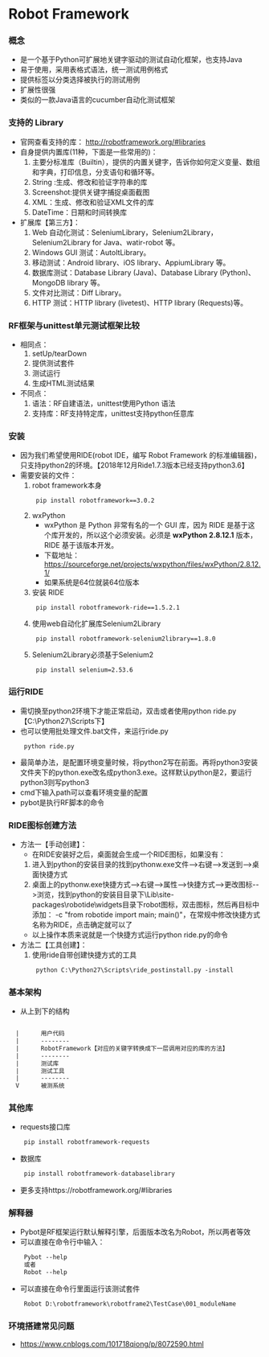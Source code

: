 # Robot Framework
### 概念
* 是一个基于Python可扩展地关键字驱动的测试自动化框架，也支持Java
* 易于使用，采用表格式语法，统一测试用例格式
* 提供标签以分类选择被执行的测试用例
* 扩展性很强
* 类似的一款Java语言的cucumber自动化测试框架
###
### 支持的 Library
* 官网查看支持的库： http://robotframework.org/#libraries
* 自身提供内置库(11种，下面是一些常用的)：
  1. 主要分标准库（Builtin），提供的内置关键字，告诉你如何定义变量、数组和字典，打印信息，分支语句和循环等。 
  2. String :生成、修改和验证字符串的库
  3. Screenshot:提供关键字捕捉桌面截图
  4. XML：生成、修改和验证XML文件的库
  5. DateTime：日期和时间转换库
* 扩展库【第三方】：
  1. Web 自动化测试：SeleniumLibrary，Selenium2Library，Selenium2Library for Java、watir-robot 等。
  2. Windows GUI 测试：AutoItLibrary。
  3. 移动测试：Android library、iOS library、AppiumLibrary 等。
  4. 数据库测试：Database Library (Java)、Database Library (Python)、MongoDB library 等。
  5. 文件对比测试：Diff Library。
  6. HTTP 测试：HTTP library (livetest)、HTTP library (Requests)等。
### RF框架与unittest单元测试框架比较
* 相同点：
  1. setUp/tearDown
  2. 提供测试套件
  3. 测试运行
  4. 生成HTML测试结果
* 不同点：
  1. 语法：RF自建语法，unittest使用Python 语法
  2. 支持库：RF支持特定库，unittest支持python任意库  
### 安装
* 因为我们希望使用RIDE(robot IDE，编写 Robot Framework 的标准编辑器)，只支持python2的环境。【2018年12月Ride1.7.3版本已经支持python3.6】
* 需要安装的文件：
  1. robot framework本身
     ```
      pip install robotframework==3.0.2
     ```
  2. wxPython
     * wxPython 是 Python 非常有名的一个 GUI 库，因为 RIDE 是基于这个库开发的，所以这个必须安装。必须是 **wxPython 2.8.12.1** 版本，RIDE 基于该版本开发。
     * 下载地址：https://sourceforge.net/projects/wxpython/files/wxPython/2.8.12.1/
	 * 如果系统是64位就装64位版本
  3. 安装 RIDE
     ```
      pip install robotframework-ride==1.5.2.1
     ```
  4. 使用web自动化扩展库Selenium2Library
     ```
      pip install robotframework-selenium2library==1.8.0 
     ```
  5. Selenium2Library必须基于Selenium2
     ```
      pip install selenium=2.53.6
     ```
### 运行RIDE
* 需切换至python2环境下才能正常启动，双击或者使用python ride.py【C:\Python27\Scripts下】
* 也可以使用批处理文件.bat文件，来运行ride.py
  ```
   python ride.py
  ```
* 最简单办法，是配置环境变量时候，将python2写在前面。再将python3安装文件夹下的python.exe改名成python3.exe。这样默认python是2，要运行python3则写python3
* cmd下输入path可以查看环境变量的配置     
* pybot是执行RF脚本的命令     

### RIDE图标创建方法
* 方法一【手动创建】：
   * 在RIDE安装好之后，桌面就会生成一个RIDE图标，如果没有：
   1. 进入到python的安装目录的找到pythonw.exe文件-->右键-->发送到-->桌面快捷方式
   2. 桌面上的pythonw.exe快捷方式-->右键-->属性-->快捷方式-->更改图标-->浏览，找到python的安装目目录下\Lib\site-packages\robotide\widgets目录下robot图标，双击图标，然后再目标中添加： -c "from robotide import main; main()"，在常规中修改快捷方式名称为RIDE，点击确定就可以了
   * 以上操作本质来说就是一个快捷方式运行python ride.py的命令
* 方法二【工具创建】：
   1. 使用ride自带创建快捷方式的工具
      ```html
       python C:\Python27\Scripts\ride_postinstall.py -install
      ```
### 基本架构
* 从上到下的结构
```html

  |      用户代码
  |      --------
  |      RobotFramework【对应的关键字转换成下一层调用对应的库的方法】
  |      --------
  |      测试库
  |      测试工具
  |      --------
  V      被测系统
```
### 其他库
* requests接口库
  ```html
   pip install robotframework-requests
  ```
* 数据库
  ```html
   pip install robotframework-databaselibrary
  ```  
* 更多支持https://robotframework.org/#libraries  

### 解释器
* Pybot是RF框架运行默认解释引擎，后面版本改名为Robot，所以两者等效
* 可以直接在命令行中输入：
  ```html
   Pybot --help
   或者
   Robot --help
  ```
* 可以直接在命令行里面运行该测试套件
  ```html
   Robot D:\robotframework\robotframe2\TestCase\001_moduleName
  ```
### 环境搭建常见问题
* https://www.cnblogs.com/101718qiong/p/8072590.html